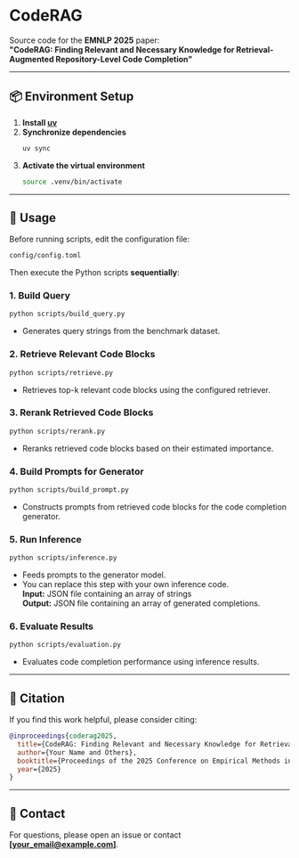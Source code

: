 # CodeRAG

Source code for the **EMNLP 2025** paper:  
**"CodeRAG: Finding Relevant and Necessary Knowledge for Retrieval-Augmented Repository-Level Code Completion"**

---

## 📦 Environment Setup

1. **Install [uv](https://docs.astral.sh/uv/)**
2. **Synchronize dependencies**
   ```bash
   uv sync
   ```
3. **Activate the virtual environment**
   ```bash
   source .venv/bin/activate
   ```

---

## 🚀 Usage

Before running scripts, edit the configuration file:

```bash
config/config.toml
```

Then execute the Python scripts **sequentially**:

### 1. Build Query
```bash
python scripts/build_query.py
```
- Generates query strings from the benchmark dataset.

### 2. Retrieve Relevant Code Blocks
```bash
python scripts/retrieve.py
```
- Retrieves top-k relevant code blocks using the configured retriever.

### 3. Rerank Retrieved Code Blocks
```bash
python scripts/rerank.py
```
- Reranks retrieved code blocks based on their estimated importance.

### 4. Build Prompts for Generator
```bash
python scripts/build_prompt.py
```
- Constructs prompts from retrieved code blocks for the code completion generator.

### 5. Run Inference
```bash
python scripts/inference.py
```
- Feeds prompts to the generator model.
- You can replace this step with your own inference code.  
  **Input:** JSON file containing an array of strings  
  **Output:** JSON file containing an array of generated completions.

### 6. Evaluate Results
```bash
python scripts/evaluation.py
```
- Evaluates code completion performance using inference results.

---

## 📄 Citation

If you find this work helpful, please consider citing:

```bibtex
@inproceedings{coderag2025,
  title={CodeRAG: Finding Relevant and Necessary Knowledge for Retrieval-Augmented Repository-Level Code Completion},
  author={Your Name and Others},
  booktitle={Proceedings of the 2025 Conference on Empirical Methods in Natural Language Processing (EMNLP)},
  year={2025}
}
```

---

## 📧 Contact

For questions, please open an issue or contact **[your_email@example.com]**.
